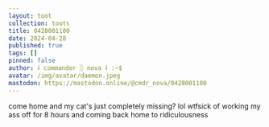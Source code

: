 ```yaml
---
layout: toot
collection: toots
title: 0428001100
date: 2024-04-28
published: true
tags: []
pinned: false
author: ⸸ commander ░ nova ⸸ :~$
avatar: /img/avatar/daemon.jpeg
mastodon: https://mastodon.online/@cmdr_nova/0428001100
---
```


come home and my cat's just completely missing? lol wtfsick of working my ass off for 8 hours and coming back home to ridiculousness
